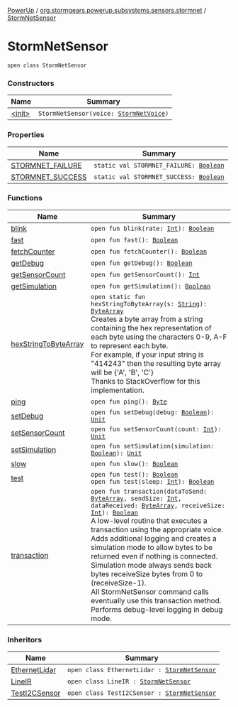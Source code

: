 [PowerUp](../../index.md) / [org.stormgears.powerup.subsystems.sensors.stormnet](../index.md) / [StormNetSensor](./index.md)

# StormNetSensor

`open class StormNetSensor`

### Constructors

| Name | Summary |
|---|---|
| [&lt;init&gt;](-init-.md) | `StormNetSensor(voice: `[`StormNetVoice`](../-storm-net-voice/index.md)`)` |

### Properties

| Name | Summary |
|---|---|
| [STORMNET_FAILURE](-s-t-o-r-m-n-e-t_-f-a-i-l-u-r-e.md) | `static val STORMNET_FAILURE: `[`Boolean`](https://kotlinlang.org/api/latest/jvm/stdlib/kotlin/-boolean/index.html) |
| [STORMNET_SUCCESS](-s-t-o-r-m-n-e-t_-s-u-c-c-e-s-s.md) | `static val STORMNET_SUCCESS: `[`Boolean`](https://kotlinlang.org/api/latest/jvm/stdlib/kotlin/-boolean/index.html) |

### Functions

| Name | Summary |
|---|---|
| [blink](blink.md) | `open fun blink(rate: `[`Int`](https://kotlinlang.org/api/latest/jvm/stdlib/kotlin/-int/index.html)`): `[`Boolean`](https://kotlinlang.org/api/latest/jvm/stdlib/kotlin/-boolean/index.html) |
| [fast](fast.md) | `open fun fast(): `[`Boolean`](https://kotlinlang.org/api/latest/jvm/stdlib/kotlin/-boolean/index.html) |
| [fetchCounter](fetch-counter.md) | `open fun fetchCounter(): `[`Boolean`](https://kotlinlang.org/api/latest/jvm/stdlib/kotlin/-boolean/index.html) |
| [getDebug](get-debug.md) | `open fun getDebug(): `[`Boolean`](https://kotlinlang.org/api/latest/jvm/stdlib/kotlin/-boolean/index.html) |
| [getSensorCount](get-sensor-count.md) | `open fun getSensorCount(): `[`Int`](https://kotlinlang.org/api/latest/jvm/stdlib/kotlin/-int/index.html) |
| [getSimulation](get-simulation.md) | `open fun getSimulation(): `[`Boolean`](https://kotlinlang.org/api/latest/jvm/stdlib/kotlin/-boolean/index.html) |
| [hexStringToByteArray](hex-string-to-byte-array.md) | `open static fun hexStringToByteArray(s: `[`String`](https://kotlinlang.org/api/latest/jvm/stdlib/kotlin/-string/index.html)`): `[`ByteArray`](https://kotlinlang.org/api/latest/jvm/stdlib/kotlin/-byte-array/index.html)<br>Creates a byte array from a string containing the hex representation of each byte using the characters 0-9, A-F to represent each byte. <br> For example, if your input string is "414243" then the resulting byte array will be {'A', 'B', 'C'} <br> Thanks to StackOverflow for this implementation. |
| [ping](ping.md) | `open fun ping(): `[`Byte`](https://kotlinlang.org/api/latest/jvm/stdlib/kotlin/-byte/index.html) |
| [setDebug](set-debug.md) | `open fun setDebug(debug: `[`Boolean`](https://kotlinlang.org/api/latest/jvm/stdlib/kotlin/-boolean/index.html)`): `[`Unit`](https://kotlinlang.org/api/latest/jvm/stdlib/kotlin/-unit/index.html) |
| [setSensorCount](set-sensor-count.md) | `open fun setSensorCount(count: `[`Int`](https://kotlinlang.org/api/latest/jvm/stdlib/kotlin/-int/index.html)`): `[`Unit`](https://kotlinlang.org/api/latest/jvm/stdlib/kotlin/-unit/index.html) |
| [setSimulation](set-simulation.md) | `open fun setSimulation(simulation: `[`Boolean`](https://kotlinlang.org/api/latest/jvm/stdlib/kotlin/-boolean/index.html)`): `[`Unit`](https://kotlinlang.org/api/latest/jvm/stdlib/kotlin/-unit/index.html) |
| [slow](slow.md) | `open fun slow(): `[`Boolean`](https://kotlinlang.org/api/latest/jvm/stdlib/kotlin/-boolean/index.html) |
| [test](test.md) | `open fun test(): `[`Boolean`](https://kotlinlang.org/api/latest/jvm/stdlib/kotlin/-boolean/index.html)<br>`open fun test(sleep: `[`Int`](https://kotlinlang.org/api/latest/jvm/stdlib/kotlin/-int/index.html)`): `[`Boolean`](https://kotlinlang.org/api/latest/jvm/stdlib/kotlin/-boolean/index.html) |
| [transaction](transaction.md) | `open fun transaction(dataToSend: `[`ByteArray`](https://kotlinlang.org/api/latest/jvm/stdlib/kotlin/-byte-array/index.html)`, sendSize: `[`Int`](https://kotlinlang.org/api/latest/jvm/stdlib/kotlin/-int/index.html)`, dataReceived: `[`ByteArray`](https://kotlinlang.org/api/latest/jvm/stdlib/kotlin/-byte-array/index.html)`, receiveSize: `[`Int`](https://kotlinlang.org/api/latest/jvm/stdlib/kotlin/-int/index.html)`): `[`Boolean`](https://kotlinlang.org/api/latest/jvm/stdlib/kotlin/-boolean/index.html)<br>A low-level routine that executes a transaction using the appropriate voice. <br> Adds additional logging and creates a simulation mode to allow bytes to be returned even if nothing is connected. Simulation mode always sends back bytes receiveSize bytes from 0 to (receiveSize-1). <br> All StormNetSensor command calls eventually use this transaction method. <br> Performs debug-level logging in debug mode. |

### Inheritors

| Name | Summary |
|---|---|
| [EthernetLidar](../-ethernet-lidar/index.md) | `open class EthernetLidar : `[`StormNetSensor`](./index.md) |
| [LineIR](../-line-i-r/index.md) | `open class LineIR : `[`StormNetSensor`](./index.md) |
| [TestI2CSensor](../-test-i2-c-sensor/index.md) | `open class TestI2CSensor : `[`StormNetSensor`](./index.md) |
